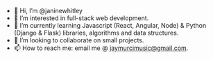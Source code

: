 - 👋 Hi, I’m @janinewhitley
- 👀 I’m interested in full-stack web development.
- 🌱 I’m currently learning Javascript (React, Angular, Node) & Python (Django & Flask) libraries, algorithms and data structures.
- 💞️ I’m looking to collaborate on small projects.
- 📫 How to reach me: email me @ jaymurcimusic@gmail.com.

<!---
janinewhitley/janinewhitley is a ✨ special ✨ repository because its `README.md` (this file) appears on your GitHub profile.
You can click the Preview link to take a look at your changes.
--->
